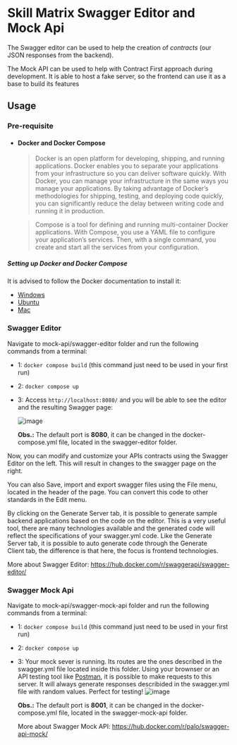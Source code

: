 # Skill Matrix Swagger Editor and Mock Api

The Swagger editor can be used to help the creation of _contracts_ (our JSON responses from the backend). 

The Mock API can be used to help with Contract First approach during development. It is able to host a fake server, so the frontend can use it as a base to build its features

## Usage

### Pre-requisite

- #### Docker and Docker Compose
  
  > Docker is an open platform for developing, shipping, and running applications. Docker enables you to separate your applications from your infrastructure so you can deliver software quickly. With Docker, you can manage your infrastructure in the same ways you manage your applications. By taking advantage of Docker’s methodologies for shipping, testing, and deploying code quickly, you can significantly reduce the delay between writing code and running it in production.
  
  > Compose is a tool for defining and running multi-container Docker applications. With Compose, you use a YAML file to configure your application’s services. Then, with a single command, you create and start all the services from your configuration.

##### Setting up Docker and Docker Compose 

It is advised to follow the Docker documentation to install it: 
- [Windows](https://docs.docker.com/desktop/windows/install/)
- [Ubuntu](https://docs.docker.com/engine/install/ubuntu/) 
- [Mac](https://docs.docker.com/desktop/mac/install/)

### Swagger Editor

Navigate to mock-api/swagger-editor folder and run the following commands from a terminal:

- 1: `docker compose build` (this command just need to be used in your first run)

- 2: `docker compose up`

- 3: Access `http://localhost:8080/` and you will be able to see the editor and the resulting Swagger page:

  ![image](https://user-images.githubusercontent.com/53683786/135634979-38a09b30-3c7c-483c-bddd-658e5788d64e.png)
  
  **Obs.:** The default port is **8080**, it can be changed in the docker-compose.yml file, located in the swagger-editor folder.
  
Now, you can modify and customize your APIs contracts using the Swagger Editor on the left. This will result in changes to the swagger page on the right.

You can also Save, import and export swagger files using the File menu, located in the header of the page. You can convert this code to other standards in the Edit menu.

By clicking on the Generate Server tab, it is possible to generate sample backend applications based on the code on the editor. This is a very useful tool, there are many technologies available and the generated code will reflect the specifications of your swagger.yml code. Like the Generate Server tab, it is possible to auto generate code through the Generate Client tab, the difference is that here, the focus is frontend technologies.

More about Swagger Editor: https://hub.docker.com/r/swaggerapi/swagger-editor/
 
 ### Swagger Mock Api
 
 Navigate to mock-api/swagger-mock-api folder and run the following commands from a terminal:

- 1: `docker compose build` (this command just need to be used in your first run)

- 2: `docker compose up`

- 3: Your mock sever is running. Its routes are the ones described in the swagger.yml file located inside this folder. Using your brownser or an API testing tool like [Postman](https://www.postman.com/), it is possible to make requests to this server. It will always generate responses describided in the swagger.yml file with random values. Perfect for testing!
  ![image](https://user-images.githubusercontent.com/53683786/135637802-3178df0b-d5d6-44c7-b01e-22cfdb41e921.png)
  
   **Obs.:** The default port is **8001**, it can be changed in the docker-compose.yml file, located in the swagger-mock-api folder.
   
   More about Swagger Mock API: https://hub.docker.com/r/palo/swagger-api-mock/


